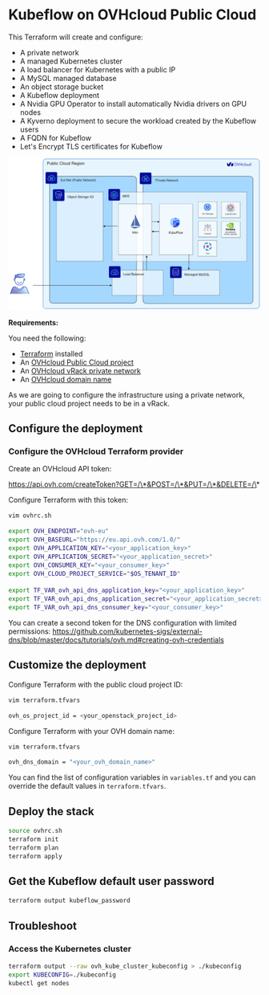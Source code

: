 # Kubeflow on OVHcloud Public Cloud

This Terraform will create and configure:

* A private network
* A managed Kubernetes cluster
* A load balancer for Kubernetes with a public IP
* A MySQL managed database
* An object storage bucket
* A Kubeflow deployment
* A Nvidia GPU Operator to install automatically Nvidia drivers on GPU nodes
* A Kyverno deployment to secure the workload created by the Kubeflow users
* A FQDN for Kubeflow
* Let's Encrypt TLS certificates for Kubeflow

![Kubeflow on OVHcloud Public Cloud](./img/kubeflow-public-cloud.png)

**Requirements:**

You need the following:
* [Terraform](https://www.terraform.io/) installed
* An [OVHcloud Public Cloud project](https://www.ovhcloud.com/en/public-cloud/)
* An [OVHcloud vRack private network](https://www.ovhcloud.com/en/network/vrack/)
* An [OVHcloud domain name](https://www.ovhcloud.com/en/domains/)

As we are going to configure the infrastructure using a private network, your public cloud project needs to be in a vRack.

## Configure the deployment

### Configure the OVHcloud Terraform provider

Create an OVHcloud API token:

https://api.ovh.com/createToken?GET=/\*&POST=/\*&PUT=/\*&DELETE=/\*

Configure Terraform with this token:

```bash
vim ovhrc.sh
```

```bash
export OVH_ENDPOINT="ovh-eu"
export OVH_BASEURL="https://eu.api.ovh.com/1.0/"
export OVH_APPLICATION_KEY="<your_application_key>"
export OVH_APPLICATION_SECRET="<your_application_secret>"
export OVH_CONSUMER_KEY="<your_consumer_key>"
export OVH_CLOUD_PROJECT_SERVICE="$OS_TENANT_ID"

export TF_VAR_ovh_api_dns_application_key="<your_application_key>"
export TF_VAR_ovh_api_dns_application_secret="<your_application_secret>"
export TF_VAR_ovh_api_dns_consumer_key="<your_consumer_key>"
```

You can create a second token for the DNS configuration with limited permissions:
https://github.com/kubernetes-sigs/external-dns/blob/master/docs/tutorials/ovh.md#creating-ovh-credentials

## Customize the deployment

Configure Terraform with the public cloud project ID:

```bash
vim terraform.tfvars
```

```bash
ovh_os_project_id = <your_openstack_project_id>
```

Configure Terraform with your OVH domain name:

```bash
vim terraform.tfvars
```

```bash
ovh_dns_domain = "<your_ovh_domain_name>"
```

You can find the list of configuration variables in `variables.tf` and you can override the default values in `terraform.tfvars`.

## Deploy the stack

```bash
source ovhrc.sh
terraform init
terraform plan
terraform apply
```

## Get the Kubeflow default user password

```bash
terraform output kubeflow_password
```

## Troubleshoot

### Access the Kubernetes cluster

```bash
terraform output --raw ovh_kube_cluster_kubeconfig > ./kubeconfig
export KUBECONFIG=./kubeconfig
kubectl get nodes
```